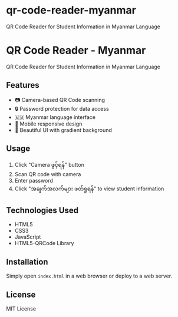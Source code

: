 # qr-code-reader-myanmar
QR Code Reader for Student Information in Myanmar Language
# QR Code Reader - Myanmar

QR Code Reader for Student Information in Myanmar Language

## Features

- 📷 Camera-based QR Code scanning
- 🔒 Password protection for data access
- 🇲🇲 Myanmar language interface
- 📱 Mobile responsive design
- 🎨 Beautiful UI with gradient background

## Usage

1. Click "Camera ဖွင့်ရန်" button
2. Scan QR code with camera
3. Enter password
4. Click "အချက်အလက်များ ဖတ်ရှုရန်" to view student information

## Technologies Used

- HTML5
- CSS3
- JavaScript
- HTML5-QRCode Library

## Installation

Simply open `index.html` in a web browser or deploy to a web server.

## License

MIT License
